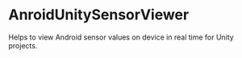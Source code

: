 # AnroidUnitySensorViewer
Helps to view Android sensor values on device in real time for Unity projects.

